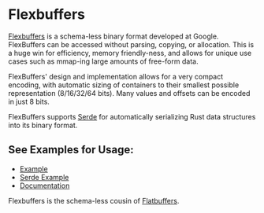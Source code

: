 # Flexbuffers

[Flexbuffers](https://google.github.io/flatbuffers/flexbuffers.html) is a
schema-less binary format developed at Google. FlexBuffers can be accessed
without parsing, copying, or allocation. This is a huge win for efficiency,
memory friendly-ness, and allows for unique use cases such as mmap-ing large
amounts of free-form data.

FlexBuffers' design and implementation allows for a very compact encoding,
with automatic sizing of containers to their smallest possible representation
(8/16/32/64 bits). Many values and offsets can be encoded in just 8 bits.

FlexBuffers supports [Serde](https://serde.rs/) for automatically serializing
Rust data structures into its binary format.

## See Examples for Usage:

* [Example](https://github.com/google/flatbuffers/blob/master/samples/sample_flexbuffers.rs)
* [Serde Example](https://github.com/google/flatbuffers/blob/master/samples/sample_flexbuffers_serde.rs)
* [Documentation](https://docs.rs/flexbuffers)

Flexbuffers is the schema-less cousin of
[Flatbuffers](https://google.github.io/flatbuffers/).
